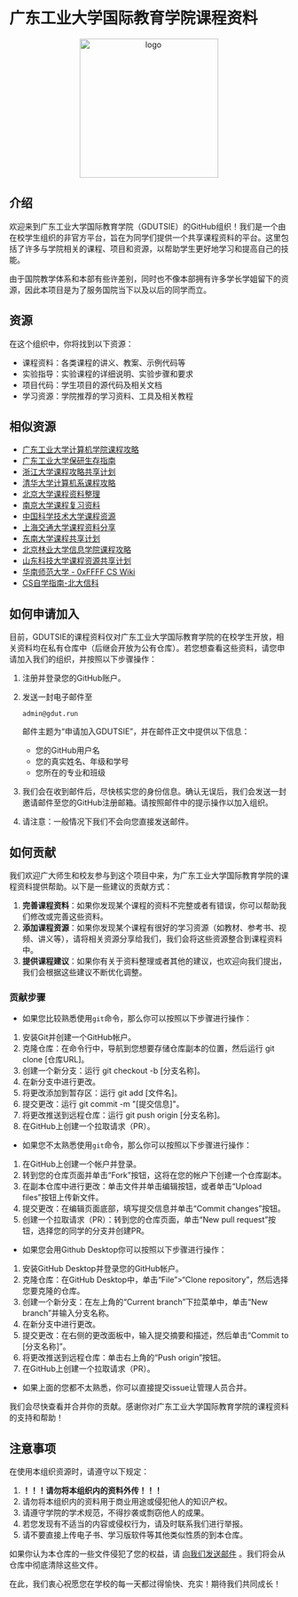 # 广东工业大学国际教育学院课程资料

<p align="center">
  <img src="https://user-images.githubusercontent.com/117586514/231135453-463f3dc3-9298-4211-a689-986f56e7c462.png" alt="logo" width="250" style="vertical-align:middle"/>
</p>


## 介绍

欢迎来到广东工业大学国际教育学院（GDUTSIE）的GitHub组织！我们是一个由在校学生组织的非官方平台，旨在为同学们提供一个共享课程资料的平台。这里包括了许多与学院相关的课程、项目和资源，以帮助学生更好地学习和提高自己的技能。

由于国院教学体系和本部有些许差别，同时也不像本部拥有许多学长学姐留下的资源，因此本项目是为了服务国院当下以及以后的同学而立。

## 资源

在这个组织中，你将找到以下资源：

- 课程资料：各类课程的讲义、教案、示例代码等
- 实验指导：实验课程的详细说明、实验步骤和要求
- 项目代码：学生项目的源代码及相关文档
- 学习资源：学院推荐的学习资料、工具及相关教程

## 相似资源
- [广东工业大学计算机学院课程攻略](https://github.com/brenner8023/gdut-course)
- [广东工业大学保研生存指南](https://github.com/metaphysicser/GDUT-Computer-Survival-Manual)
- [浙江大学课程攻略共享计划](https://github.com/QSCTech/zju-icicles)
- [清华大学计算机系课程攻略](https://github.com/PKUanonym/REKCARC-TSC-UHT)
- [北京大学课程资料整理](https://github.com/lib-pku/libpku)
- [南京大学课程复习资料](https://github.com/idealclover/NJU-Review-Materials)
- [中国科学技术大学课程资源](https://github.com/USTC-Resource/USTC-Course)
- [上海交通大学课程资料分享](https://github.com/CoolPhilChen/SJTU-Courses/)
- [东南大学课程共享计划](https://github.com/zjdx1998/seucourseshare)
- [北京林业大学信息学院课程攻略](https://github.com/bljx/BFU-leaf)
- [山东科技大学课程资源共享计划](https://github.com/deepwzh/sdust-examination-materials)
- [华南师范大学 - 0xFFFF CS Wiki](https://www.yuque.com/0xffff.one/cs-learning)
- [CS自学指南-北大信科](https://github.com/pkuflyingpig/cs-self-learning/)

## 如何申请加入

目前，GDUTSIE的课程资料仅对广东工业大学国际教育学院的在校学生开放，相关资料均在私有仓库中（后继会开放为公有仓库）。若您想查看这些资料，请您申请加入我们的组织，并按照以下步骤操作：

1. 注册并登录您的GitHub账户。

2. 发送一封电子邮件至 

   ```
   admin@gdut.run
   ```

   邮件主题为“申请加入GDUTSIE”，并在邮件正文中提供以下信息：

   - 您的GitHub用户名
   - 您的真实姓名、年级和学号
   - 您所在的专业和班级

3. 我们会在收到邮件后，尽快核实您的身份信息。确认无误后，我们会发送一封邀请邮件至您的GitHub注册邮箱。请按照邮件中的提示操作以加入组织。

4. 请注意：一般情况下我们不会向您直接发送邮件。

## 如何贡献

我们欢迎广大师生和校友参与到这个项目中来，为广东工业大学国际教育学院的课程资料提供帮助。以下是一些建议的贡献方式：

1. **完善课程资料**：如果你发现某个课程的资料不完整或者有错误，你可以帮助我们修改或完善这些资料。
2. **添加课程资源**：如果你发现某个课程有很好的学习资源（如教材、参考书、视频、讲义等），请将相关资源分享给我们，我们会将这些资源整合到课程资料中。
3. **提供课程建议**：如果你有关于资料整理或者其他的建议，也欢迎向我们提出，我们会根据这些建议不断优化调整。

### 贡献步骤

 - 如果您比较熟悉使用`git`命令，那么你可以按照以下步骤进行操作：

1. 安装Git并创建一个GitHub帐户。
2. 克隆仓库：在命令行中，导航到您想要存储仓库副本的位置，然后运行 git clone [仓库URL]。
3. 创建一个新分支：运行 git checkout -b [分支名称]。
4. 在新分支中进行更改。
5. 将更改添加到暂存区：运行 git add [文件名]。
6. 提交更改：运行 git commit -m "[提交信息]"。
7. 将更改推送到远程仓库：运行 git push origin [分支名称]。
8. 在GitHub上创建一个拉取请求（PR）。

 - 如果您不太熟悉使用`git`命令，那么你可以按照以下步骤进行操作：

1. 在GitHub上创建一个帐户并登录。
2. 转到您的仓库页面并单击“Fork”按钮，这将在您的帐户下创建一个仓库副本。
3. 在副本仓库中进行更改：单击文件并单击编辑按钮，或者单击“Upload files”按钮上传新文件。
4. 提交更改：在编辑页面底部，填写提交信息并单击“Commit changes”按钮。
5. 创建一个拉取请求（PR）：转到您的仓库页面，单击“New pull request”按钮，选择您的同学的分支并创建PR。

 - 如果您会用Github Desktop你可以按照以下步骤进行操作：

1. 安装GitHub Desktop并登录您的GitHub帐户。
2. 克隆仓库：在GitHub Desktop中，单击“File”>“Clone repository”，然后选择您要克隆的仓库。
3. 创建一个新分支：在左上角的“Current branch”下拉菜单中，单击“New branch”并输入分支名称。
4. 在新分支中进行更改。
5. 提交更改：在右侧的更改面板中，输入提交摘要和描述，然后单击“Commit to [分支名称]”。
6. 将更改推送到远程仓库：单击右上角的“Push origin”按钮。
7. 在GitHub上创建一个拉取请求（PR）。

 - 如果上面的您都不太熟悉，你可以直接提交issue让管理人员合并。

我们会尽快查看并合并你的贡献。感谢你对广东工业大学国际教育学院的课程资料的支持和帮助！

## 注意事项

在使用本组织资源时，请遵守以下规定：

1. **！！！请勿将本组织内的资料外传！！！**
2. 请勿将本组织内的资料用于商业用途或侵犯他人的知识产权。
3. 请遵守学院的学术规范，不得抄袭或剽窃他人的成果。
4. 若您发现有不适当的内容或侵权行为，请及时联系我们进行举报。
5. 请不要直接上传电子书、学习版软件等其他类似性质的到本仓库。

如果你认为本仓库的一些文件侵犯了您的权益，请 [向我们发送邮件](mailto:admin@gdut.run) 。我们将会从仓库中彻底清除这些文件。

在此，我们衷心祝愿您在学校的每一天都过得愉快、充实！期待我们共同成长！
